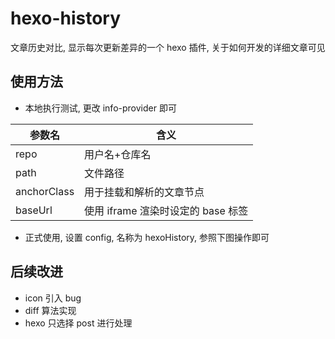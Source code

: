 # hexo-history

文章历史对比, 显示每次更新差异的一个 hexo 插件, 关于如何开发的详细文章可见[]()

## 使用方法

- 本地执行测试, 更改 info-provider 即可

| 参数名      | 含义                               |
| ----------- | ---------------------------------- |
| repo        | 用户名+仓库名                      |
| path        | 文件路径                           |
| anchorClass | 用于挂载和解析的文章节点           |
| baseUrl     | 使用 iframe 渲染时设定的 base 标签 |

- 正式使用, 设置 config, 名称为 hexoHistory, 参照下图操作即可

## 后续改进

- icon 引入 bug
- diff 算法实现
- hexo 只选择 post 进行处理